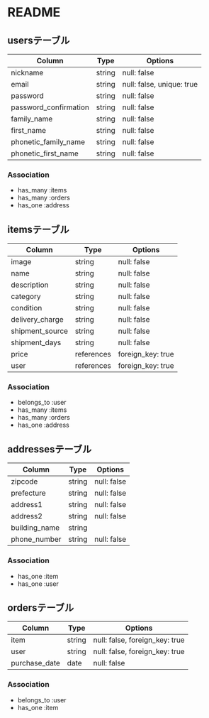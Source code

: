 # README

## usersテーブル

| Column                | Type       | Options                   |
| --------------------- | ---------- | ------------------------- |
| nickname              | string     | null: false               |
| email                 | string     | null: false, unique: true |
| password              | string     | null: false               |
| password_confirmation | string     | null: false               |
| family_name           | string     | null: false               |
| first_name            | string     | null: false               |
| phonetic_family_name  | string     | null: false               |
| phonetic_first_name   | string     | null: false               |

### Association
- has_many :items
- has_many :orders
- has_one :address

## itemsテーブル

| Column                | Type       | Options           |
| --------------------- | ---------- | ----------------- |
| image                 | string     | null: false       |
| name                  | string     | null: false       |
| description           | string     | null: false       |
| category              | string     | null: false       |
| condition             | string     | null: false       |
| delivery_charge       | string     | null: false       |
| shipment_source       | string     | null: false       |
| shipment_days         | string     | null: false       |
| price                 | references | foreign_key: true |
| user                  | references | foreign_key: true |

### Association
- belongs_to :user
- has_many :items
- has_many :orders
- has_one :address

## addressesテーブル

| Column                | Type       | Options     |
| --------------------- | ---------- | ----------- |
| zipcode               | string     | null: false |
| prefecture            | string     | null: false |
| address1              | string     | null: false |
| address2              | string     | null: false |
| building_name         | string     |             |
| phone_number          | string     | null: false |

### Association
- has_one :item
- has_one :user

## ordersテーブル

| Column                | Type       | Options                        |
| --------------------- | ---------- | ------------------------------ |
| item                  | string     | null: false, foreign_key: true |
| user                  | string     | null: false, foreign_key: true |
| purchase_date         | date       | null: false                    |

### Association
- belongs_to :user
- has_one :item